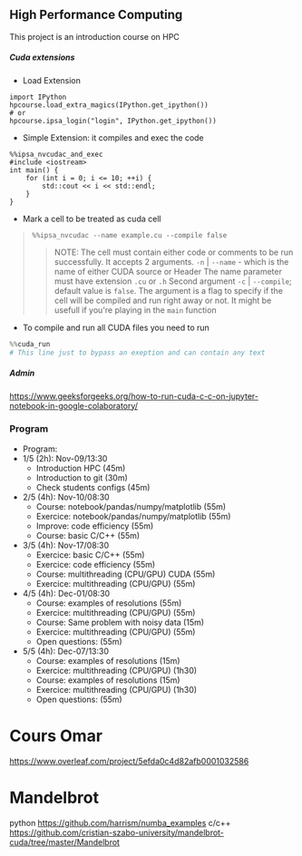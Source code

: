 ## High Performance Computing

This project is an introduction course on HPC


##### Cuda extensions

- Load Extension
```python:
import IPython
hpcourse.load_extra_magics(IPython.get_ipython())
# or 
hpcourse.ipsa_login("login", IPython.get_ipython())
```

- Simple Extension: it compiles and exec the code
```c:
%%ipsa_nvcudac_and_exec
#include <iostream>
int main() {
    for (int i = 0; i <= 10; ++i) {
        std::cout << i << std::endl;
    }
}
```

- Mark a cell to be treated as cuda cell
> `%%ipsa_nvcudac --name example.cu --compile false`
>> NOTE: The cell must contain either code or comments to be run successfully. 
>> It accepts 2 arguments. `-n` | `--name`  - which is the name of either CUDA source or Header
>> The name parameter must have extension `.cu` or `.h`
>> Second argument `-c` | `--compile`; default value is `false`. The argument is a flag to specify
>> if the cell will be compiled and run right away or not. It might be usefull if you're playing in
>> the `main` function

- To compile and run all CUDA files you need to run
```python
%%cuda_run
# This line just to bypass an exeption and can contain any text
```

##### Admin
https://www.geeksforgeeks.org/how-to-run-cuda-c-c-on-jupyter-notebook-in-google-colaboratory/

### Program

- Program:
 - 1/5 (2h): Nov-09/13:30
    - Introduction HPC (45m)
    - Introduction to git (30m)
    - Check students configs (45m)
 - 2/5 (4h): Nov-10/08:30
    - Course: notebook/pandas/numpy/matplotlib (55m)
    - Exercice: notebook/pandas/numpy/matplotlib (55m)
    - Improve: code efficiency (55m)
    - Course: basic C/C++  (55m)
 - 3/5 (4h): Nov-17/08:30
    - Exercice: basic C/C++ (55m)
    - Exercice: code efficiency (55m)
    - Course: multithreading (CPU/GPU) CUDA (55m)
    - Exercice: multithreading (CPU/GPU) (55m)
 - 4/5 (4h): Dec-01/08:30
    - Course: examples of resolutions (55m)
    - Exercice: multithreading (CPU/GPU) (55m)
    - Course: Same problem with noisy data (15m)
    - Exercice: multithreading (CPU/GPU) (55m)
    - Open questions: (55m)
 - 5/5 (4h): Dec-07/13:30
    - Course: examples of resolutions (15m)
    - Exercice: multithreading (CPU/GPU) (1h30)
    - Course: examples of resolutions (15m)
    - Exercice: multithreading (CPU/GPU) (1h30)
    - Open questions: (55m)

# Cours Omar
https://www.overleaf.com/project/5efda0c4d82afb0001032586


# Mandelbrot
python
https://github.com/harrism/numba_examples
c/c++
https://github.com/cristian-szabo-university/mandelbrot-cuda/tree/master/Mandelbrot

